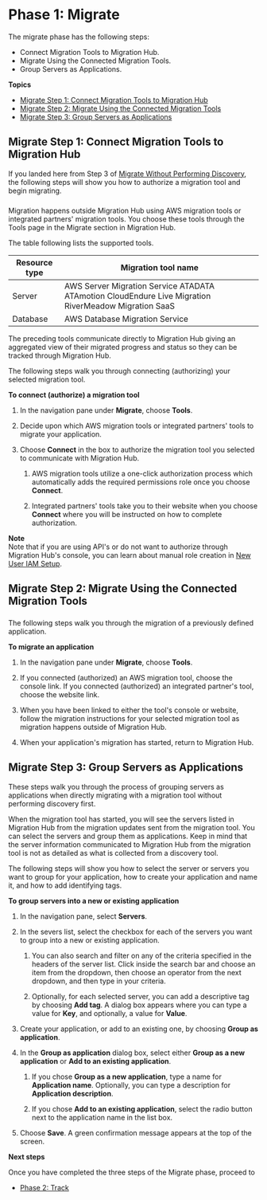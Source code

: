 # Phase 1: Migrate<a name="migrate-wt-migrate"></a>

The migrate phase has the following steps: 
+ Connect Migration Tools to Migration Hub\.
+ Migrate Using the Connected Migration Tools\.
+ Group Servers as Applications\.

**Topics**
+ [Migrate Step 1: Connect Migration Tools to Migration Hub](#migrate-wt-auth-migrate-tools)
+ [Migrate Step 2: Migrate Using the Connected Migration Tools](#migrate-wt-migrate-using-tools)
+ [Migrate Step 3: Group Servers as Applications](#migrate-wt-group-as-applications)

## Migrate Step 1: Connect Migration Tools to Migration Hub<a name="migrate-wt-auth-migrate-tools"></a>

If you landed here from Step 3 of [Migrate Without Performing Discovery](gs-new-user-migration.md), the following steps will show you how to authorize a migration tool and begin migrating\. 

### <a name="w3ab1c27c20c27c11b5"></a>

Migration happens outside Migration Hub using AWS migration tools or integrated partners' migration tools\. You choose these tools through the Tools page in the Migrate section in Migration Hub\.

The table following lists the supported tools\.


| Resource type | Migration tool name | 
| --- | --- | 
|  Server  |  AWS Server Migration Service ATADATA ATAmotion CloudEndure Live Migration RiverMeadow Migration SaaS  | 
| Database |  AWS Database Migration Service   | 

The preceding tools communicate directly to Migration Hub giving an aggregated view of their migrated progress and status so they can be tracked through Migration Hub\.

The following steps walk you through connecting \(authorizing\) your selected migration tool\.

**To connect \(authorize\) a migration tool**

1. In the navigation pane under **Migrate**, choose **Tools**\.

1. Decide upon which AWS migration tools or integrated partners' tools to migrate your application\.

1. Choose **Connect** in the box to authorize the migration tool you selected to communicate with Migration Hub\. 

   1. AWS migration tools utilize a one\-click authorization process which automatically adds the required permissions role once you choose **Connect**\.

   1. Integrated partners' tools take you to their website when you choose **Connect** where you will be instructed on how to complete authorization\.

**Note**  
Note that if you are using API's or do not want to authorize through Migration Hub's console, you can learn about manual role creation in [New User IAM Setup](new-customer-setup.md)\.

## Migrate Step 2: Migrate Using the Connected Migration Tools<a name="migrate-wt-migrate-using-tools"></a>

### <a name="w3ab1c27c20c27c13b3"></a>

The following steps walk you through the migration of a previously defined application\.

**To migrate an application**

1. In the navigation pane under **Migrate**, choose **Tools**\.

1. If you connected \(authorized\) an AWS migration tool, choose the console link\. If you connected \(authorized\) an integrated partner's tool, choose the website link\.

1. When you have been linked to either the tool's console or website, follow the migration instructions for your selected migration tool as migration happens outside of Migration Hub\.

1. When your application's migration has started, return to Migration Hub\.

## Migrate Step 3: Group Servers as Applications<a name="migrate-wt-group-as-applications"></a>

These steps walk you through the process of grouping servers as applications when directly migrating with a migration tool without performing discovery first\.

When the migration tool has started, you will see the servers listed in Migration Hub from the migration updates sent from the migration tool\. You can select the servers and group them as applications\. Keep in mind that the server information communicated to Migration Hub from the migration tool is not as detailed as what is collected from a discovery tool\.

The following steps will show you how to select the server or servers you want to group for your application, how to create your application and name it, and how to add identifying tags\.

**To group servers into a new or existing application**

1. In the navigation pane, select **Servers**\.

1. In the severs list, select the checkbox for each of the servers you want to group into a new or existing application\.

   1. You can also search and filter on any of the criteria specified in the headers of the server list\. Click inside the search bar and choose an item from the dropdown, then choose an operator from the next dropdown, and then type in your criteria\.

   1. Optionally, for each selected server, you can add a descriptive tag by choosing **Add tag**\. A dialog box appears where you can type a value for **Key**, and optionally, a value for **Value**\.

1. Create your application, or add to an existing one, by choosing **Group as application**\.

1. In the **Group as application** dialog box, select either **Group as a new application** or **Add to an existing application**\.

   1. If you chose **Group as a new application**, type a name for **Application name**\. Optionally, you can type a description for **Application description**\.

   1. If you chose **Add to an existing application**, select the radio button next to the application name in the list box\.

1. Choose **Save**\. A green confirmation message appears at the top of the screen\.

**Next steps**

Once you have completed the three steps of the Migrate phase, proceed to
+ [Phase 2: Track](migrate-wt-track.md)